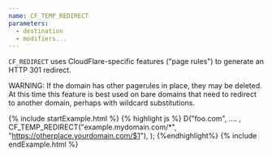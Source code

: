 ```yaml
---
name: CF_TEMP_REDIRECT
parameters:
  - destination
  - modifiers...
---
```


`CF_REDIRECT` uses CloudFlare-specific features ("page rules") to
generate an HTTP 301 redirect.

WARNING: If the domain has other pagerules in place, they may be
deleted. At this time this feature is best used on bare domains
that need to redirect to another domain, perhaps with wildcard
substitutions.

{% include startExample.html %}
{% highlight js %}
D("foo.com", .... ,
  CF_TEMP_REDIRECT("example.mydomain.com/*", "https://otherplace.yourdomain.com/$1"),
);
{%endhighlight%}
{% include endExample.html %}

